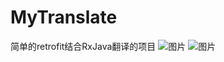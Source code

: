 # MyTranslate
简单的retrofit结合RxJava翻译的项目
![图片](https://github.com/userZhaolei/MyTranslate/edit/master/image/image.png)
![图片](https://github.com/userZhaolei/MyTranslate/edit/master/image/image2.png)
